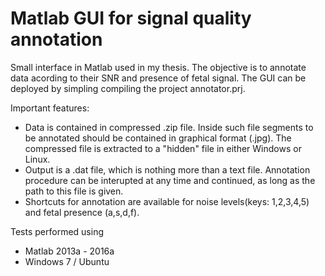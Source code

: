 # Matlab GUI for signal quality annotation 

Small interface in Matlab used in my thesis. The objective is to annotate data acording to their SNR and presence of fetal signal. The GUI can be deployed by simpling compiling the project annotator.prj.

Important features:
- Data is contained in compressed .zip file. Inside such file segments to be annotated should be contained in graphical format (.jpg). The compressed file is extracted to a "hidden" file in either Windows or Linux.
- Output is a .dat file, which is nothing more than a text file. Annotation procedure can be interupted at any time and continued, as long as the path to this file is given.
- Shortcuts for annotation are available for noise levels(keys: 1,2,3,4,5) and fetal presence (a,s,d,f).

Tests performed using
- Matlab 2013a - 2016a
- Windows 7 / Ubuntu



